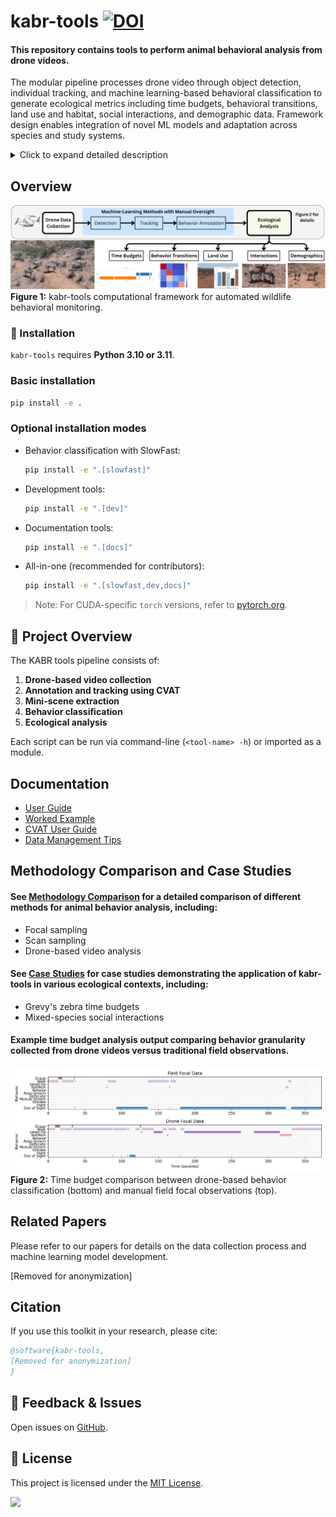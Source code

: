 # kabr-tools  [![DOI](https://zenodo.org/badge/805519058.svg)](https://zenodo.org/doi/10.5281/zenodo.11288083)

#### This repository contains tools to perform animal behavioral analysis from drone videos.

The modular pipeline processes drone video through object detection, individual tracking, and machine learning-based behavioral classification to generate ecological metrics including time budgets, behavioral transitions, land use and habitat, social interactions, and demographic data. Framework design enables integration of novel ML models and adaptation across species and study systems.

<details>
  <summary>Click to expand detailed description</summary>

Understanding community-level ecological patterns requires scalable methods to process multi-dimensional behavioral data. Traditional field observations are limited in scope, making it difficult to assess behavioral responses across landscapes. To address this, we present Kenyan Animal Behavior Recognition, kabr-tools. This open-source computational ecology framework integrates drone-based video with machine learning to automatically extract behavioral, social, and spatial metrics from wildlife footage.

Our pipeline processes multi-species drone data using object detection, tracking, and behavioral classification to generate five key metrics: time budgets, behavioral transitions, social interactions, habitat associations, and group composition dynamics. Validated on three African species, our system achieved 65 - 70% behavioral classification accuracy, with >95%.

</details>


## Overview

![](docs/images/visual_abstract.png)
**Figure 1:** kabr-tools computational framework for automated wildlife behavioral monitoring. 

### 🔧 Installation

`kabr-tools` requires **Python 3.10 or 3.11**.

### Basic installation

```bash
pip install -e .
```

### Optional installation modes

- Behavior classification with SlowFast:
  ```bash
  pip install -e ".[slowfast]"
  ```

- Development tools:
  ```bash
  pip install -e ".[dev]"
  ```

- Documentation tools:
  ```bash
  pip install -e ".[docs]"
  ```

- All-in-one (recommended for contributors):
  ```bash
  pip install -e ".[slowfast,dev,docs]"
  ```

> Note: For CUDA-specific `torch` versions, refer to [pytorch.org](https://pytorch.org/get-started/locally/).

## 📖 Project Overview

The KABR tools pipeline consists of:

1. **Drone-based video collection**
2. **Annotation and tracking using CVAT**
3. **Mini-scene extraction**
4. **Behavior classification**
5. **Ecological analysis**

Each script can be run via command-line (`<tool-name> -h`) or imported as a module.

## Documentation

- [User Guide](https://imageomics.github.io/kabr-tools/pipeline/overview)
- [Worked Example](https://imageomics.github.io/kabr-tools/pipeline/worked-example/)
- [CVAT User Guide](https://imageomics.github.io/kabr-tools/cvat/cvat-guide/)
- [Data Management Tips](https://imageomics.github.io/kabr-tools/cvat/cvat-data-management/)

## Methodology Comparison and Case Studies

####  See [Methodology Comparison](https://imageomics.github.io/kabr-tools/methodology_comparison/overview/) for a detailed comparison of different methods for animal behavior analysis, including:
- Focal sampling
- Scan sampling
- Drone-based video analysis

#### See [Case Studies](https://imageomics.github.io/kabr-tools/case_studies/overview/) for case studies demonstrating the application of kabr-tools in various ecological contexts, including:
- Grevy's zebra time budgets
- Mixed-species social interactions

#### Example time budget analysis output comparing behavior granularity collected from drone videos versus traditional field observations.

![graph displaying the time budget comparison between drone-based behavior classification and manual field focal observations, demonstrates how drones allow for observations of more behaviors](docs/images/timebuget_drone_manual.png)
**Figure 2:** Time budget comparison between drone-based behavior classification (bottom) and manual field focal observations (top). 

## Related Papers
Please refer to our papers for details on the data collection process and machine learning model development.

[Removed for anonymization]

## Citation

If you use this toolkit in your research, please cite:

```bibtex
@software{kabr-tools,
[Removed for anonymization]
}
```

## 💬 Feedback & Issues

Open issues on [GitHub](https://github.com/Imageomics/kabr-tools/issues).

## 🔗 License

This project is licensed under the [MIT License](LICENSE).

![](docs/images/zebras_boxes.webp)
